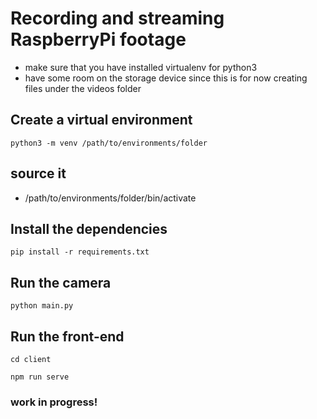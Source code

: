 # Recording and streaming RaspberryPi footage
+ make sure that you have installed virtualenv for python3
+ have some room on the storage device since this is for now creating files under the videos folder

## Create a virtual environment
`python3 -m venv /path/to/environments/folder`

## source it
+ /path/to/environments/folder/bin/activate

## Install the dependencies
`pip install -r requirements.txt`

## Run the camera
`python main.py`

## Run the front-end
`cd client`

`npm run serve`


### work in progress!
